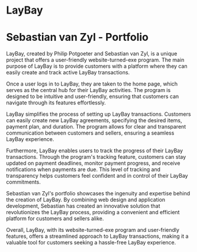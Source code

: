 # LayBay
# Sebastian van Zyl - Portfolio

LayBay, created by Philip Potgoeter and Sebastian van Zyl, is a unique project that offers a user-friendly website-turned-exe program. The main purpose of LayBay is to provide customers with a platform where they can easily create and track active LayBay transactions.

Once a user logs in to LayBay, they are taken to the home page, which serves as the central hub for their LayBay activities. The program is designed to be intuitive and user-friendly, ensuring that customers can navigate through its features effortlessly.

LayBay simplifies the process of setting up LayBay transactions. Customers can easily create new LayBay agreements, specifying the desired items, payment plan, and duration. The program allows for clear and transparent communication between customers and sellers, ensuring a seamless LayBay experience.

Furthermore, LayBay enables users to track the progress of their LayBay transactions. Through the program's tracking feature, customers can stay updated on payment deadlines, monitor payment progress, and receive notifications when payments are due. This level of tracking and transparency helps customers feel confident and in control of their LayBay commitments.

Sebastian van Zyl's portfolio showcases the ingenuity and expertise behind the creation of LayBay. By combining web design and application development, Sebastian has created an innovative solution that revolutionizes the LayBay process, providing a convenient and efficient platform for customers and sellers alike.

Overall, LayBay, with its website-turned-exe program and user-friendly features, offers a streamlined approach to LayBay transactions, making it a valuable tool for customers seeking a hassle-free LayBay experience.
